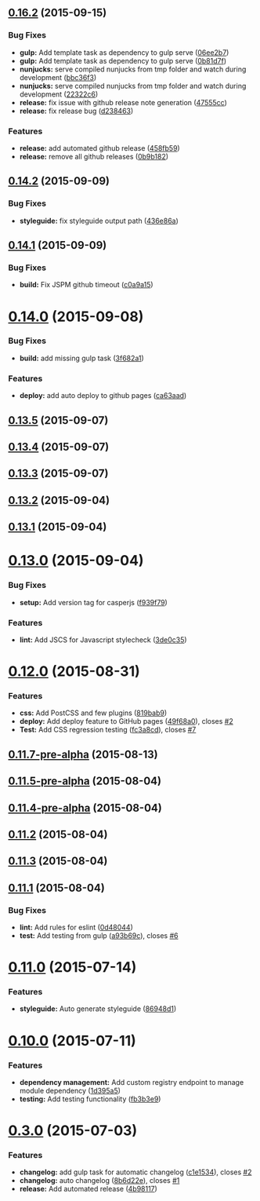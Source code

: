 <a name="0.16.2"></a>
## [0.16.2](https://github.com/fusionstrings/project-fusion/compare/v0.16.1...v0.16.2) (2015-09-15)


### Bug Fixes

* **gulp:** Add template task as dependency to gulp serve ([06ee2b7](https://github.com/fusionstrings/project-fusion/commit/06ee2b7))
* **gulp:** Add template task as dependency to gulp serve ([0b81d7f](https://github.com/fusionstrings/project-fusion/commit/0b81d7f))
* **nunjucks:** serve compiled nunjucks from tmp folder and watch during development ([bbc36f3](https://github.com/fusionstrings/project-fusion/commit/bbc36f3))
* **nunjucks:** serve compiled nunjucks from tmp folder and watch during development ([22322c6](https://github.com/fusionstrings/project-fusion/commit/22322c6))
* **release:** fix issue with github release note generation ([47555cc](https://github.com/fusionstrings/project-fusion/commit/47555cc))
* **release:** fix release bug ([d238463](https://github.com/fusionstrings/project-fusion/commit/d238463))

### Features

* **release:** add automated github release ([458fb59](https://github.com/fusionstrings/project-fusion/commit/458fb59))
* **release:** remove all github releases ([0b9b182](https://github.com/fusionstrings/project-fusion/commit/0b9b182))



<a name="0.14.2"></a>
## [0.14.2](https://github.com/fusionstrings/project-fusion/compare/v0.14.1...v0.14.2) (2015-09-09)


### Bug Fixes

* **styleguide:** fix styleguide output path ([436e86a](https://github.com/fusionstrings/project-fusion/commit/436e86a))



<a name="0.14.1"></a>
## [0.14.1](https://github.com/fusionstrings/project-fusion/compare/v0.14.0...v0.14.1) (2015-09-09)


### Bug Fixes

* **build:** Fix JSPM github timeout ([c0a9a15](https://github.com/fusionstrings/project-fusion/commit/c0a9a15))



<a name="0.14.0"></a>
# [0.14.0](https://github.com/fusionstrings/project-fusion/compare/v0.13.5...v0.14.0) (2015-09-08)


### Bug Fixes

* **build:** add missing gulp task ([3f682a1](https://github.com/fusionstrings/project-fusion/commit/3f682a1))

### Features

* **deploy:** add auto deploy to github pages ([ca63aad](https://github.com/fusionstrings/project-fusion/commit/ca63aad))



<a name="0.13.5"></a>
## [0.13.5](https://github.com/fusionstrings/project-fusion/compare/v0.13.4...v0.13.5) (2015-09-07)




<a name="0.13.4"></a>
## [0.13.4](https://github.com/fusionstrings/project-fusion/compare/v0.13.3...v0.13.4) (2015-09-07)




<a name="0.13.3"></a>
## [0.13.3](https://github.com/fusionstrings/project-fusion/compare/v0.13.2...v0.13.3) (2015-09-07)




<a name="0.13.2"></a>
## [0.13.2](https://github.com/fusionstrings/project-fusion/compare/v0.13.1...v0.13.2) (2015-09-04)




<a name="0.13.1"></a>
## [0.13.1](https://github.com/fusionstrings/project-fusion/compare/0.13.0...v0.13.1) (2015-09-04)




<a name="0.13.0"></a>
# [0.13.0](https://github.com/fusionstrings/project-fusion/compare/v0.12.0...0.13.0) (2015-09-04)


### Bug Fixes

* **setup:** Add version tag for casperjs ([f939f79](https://github.com/fusionstrings/project-fusion/commit/f939f79))

### Features

* **lint:** Add JSCS for Javascript stylecheck ([3de0c35](https://github.com/fusionstrings/project-fusion/commit/3de0c35))



<a name="0.12.0"></a>
# [0.12.0](https://github.com/fusionstrings/project-fusion/compare/0.11.7-pre-alpha...v0.12.0) (2015-08-31)


### Features

* **css:** Add PostCSS and few plugins ([819bab9](https://github.com/fusionstrings/project-fusion/commit/819bab9))
* **deploy:** Add deploy feature to GitHub pages ([49f68a0](https://github.com/fusionstrings/project-fusion/commit/49f68a0)), closes [#2](https://github.com/fusionstrings/project-fusion/issues/2)
* **Test:** Add CSS regression testing ([fc3a8cd](https://github.com/fusionstrings/project-fusion/commit/fc3a8cd)), closes [#7](https://github.com/fusionstrings/project-fusion/issues/7)



<a name="0.11.7-pre-alpha"></a>
## [0.11.7-pre-alpha](https://github.com/fusionstrings/project-fusion/compare/v0.11.5-pre-alpha...0.11.7-pre-alpha) (2015-08-13)




<a name="0.11.5-pre-alpha"></a>
## [0.11.5-pre-alpha](https://github.com/fusionstrings/project-fusion/compare/v0.11.4-pre-alpha...v0.11.5-pre-alpha) (2015-08-04)




<a name="0.11.4-pre-alpha"></a>
## [0.11.4-pre-alpha](https://github.com/fusionstrings/project-fusion/compare/v0.11.4...v0.11.4-pre-alpha) (2015-08-04)




<a name="0.11.2"></a>
## [0.11.2](https://github.com/fusionstrings/project-fusion/compare/v0.11.3...v0.11.2) (2015-08-04)




<a name="0.11.3"></a>
## [0.11.3](https://github.com/fusionstrings/project-fusion/compare/0.11.1...v0.11.3) (2015-08-04)




<a name="0.11.1"></a>
## [0.11.1](https://github.com/fusionstrings/project-fusion/compare/v0.11.0...0.11.1) (2015-08-04)


### Bug Fixes

* **lint:** Add rules for eslint ([0d48044](https://github.com/fusionstrings/project-fusion/commit/0d48044))
* **test:** Add testing from gulp ([a93b69c](https://github.com/fusionstrings/project-fusion/commit/a93b69c)), closes [#6](https://github.com/fusionstrings/project-fusion/issues/6)



<a name="0.11.0"></a>
# [0.11.0](https://github.com/fusionstrings/project-fusion/compare/v0.10.0...v0.11.0) (2015-07-14)


### Features

* **styleguide:** Auto generate styleguide ([86948d1](https://github.com/fusionstrings/project-fusion/commit/86948d1))



<a name="0.10.0"></a>
# [0.10.0](https://github.com/fusionstrings/project-fusion/compare/v0.3.0...v0.10.0) (2015-07-11)


### Features

* **dependency management:** Add custom registry endpoint to manage module dependency ([1d395a5](https://github.com/fusionstrings/project-fusion/commit/1d395a5))
* **testing:** Add testing functionality ([fb3b3e9](https://github.com/fusionstrings/project-fusion/commit/fb3b3e9))



<a name="0.3.0"></a>
# [0.3.0](https://github.com/fusionstrings/project-fusion/compare/8b6d22e...v0.3.0) (2015-07-03)


### Features

* **changelog:** add gulp task for automatic changelog ([c1e1534](https://github.com/fusionstrings/project-fusion/commit/c1e1534)), closes [#2](https://github.com/fusionstrings/project-fusion/issues/2)
* **changelog:** auto changelog ([8b6d22e](https://github.com/fusionstrings/project-fusion/commit/8b6d22e)), closes [#1](https://github.com/fusionstrings/project-fusion/issues/1)
* **release:** Add automated release ([4b98117](https://github.com/fusionstrings/project-fusion/commit/4b98117))




